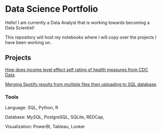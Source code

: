 # Data Science Portfolio

Hello! I am currently a Data Analyst that is working towards becoming a Data Scientist!

This repository will host my notebooks where I will copy over the projects I have been working on. 

## Projects

[How does income level effect self rating of health measures from CDC Data](https://github.com/Tyreal676/tyreal676.github.io/blob/main/Using%20Income%20to%20Predict%20Overall%20Health).

[Merging Spotify results from multiple files then uploading to SQL database](https://github.com/Tyreal676/tyreal676.github.io/blob/main/For%20Streamlit.py).

### Tools

Language: SQL, Python, R 

Database: MySQL, PostgreSQL, SQLite, REDCap, 

Visualization: PowerBI, Tableau, Looker 
